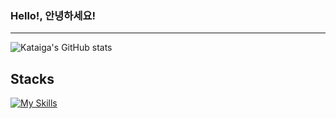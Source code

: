 ### Hello!, 안녕하세요!
---

![Kataiga's GitHub stats](https://github-readme-stats.vercel.app/api?username=kataiga&show_icons=true&theme=radical)


**Stacks**<br />
---
[![My Skills](https://skillicons.dev/icons?i=js,ts,html,css,gitlab,nodejs)](https://skillicons.dev)

